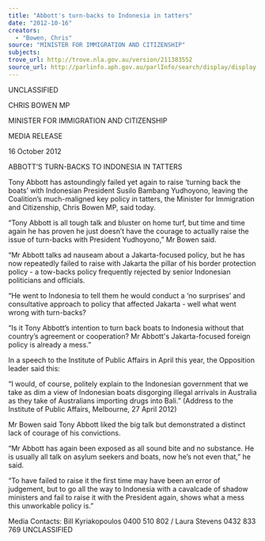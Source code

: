 ```yaml
---
title: "Abbott's turn-backs to Indonesia in tatters"
date: "2012-10-16"
creators:
  - "Bowen, Chris"
source: "MINISTER FOR IMMIGRATION AND CITIZENSHIP"
subjects:
trove_url: http://trove.nla.gov.au/version/211383552
source_url: http://parlinfo.aph.gov.au/parlInfo/search/display/display.w3p;query=Id%3A%22media/pressrel/1981858%22
---
```


 UNCLASSIFIED 

 

 

 CHRIS BOWEN MP 

 MINISTER FOR IMMIGRATION AND CITIZENSHIP   

 MEDIA RELEASE 

 

 16 October 2012 

 

 ABBOTT’S TURN-BACKS TO INDONESIA IN TATTERS   

 Tony Abbott has astoundingly failed yet again to raise ‘turning back the boats’ with  Indonesian President Susilo Bambang Yudhoyono, leaving the Coalition’s much-maligned  key policy in tatters, the Minister for Immigration and Citizenship, Chris Bowen MP, said  today.   

 “Tony Abbott is all tough talk and bluster on home turf, but time and time again he has  proven he just doesn’t have the courage to actually raise the issue of turn-backs with  President Yudhoyono,” Mr Bowen said.   

 “Mr Abbott talks ad nauseam about a Jakarta-focused policy, but he has now repeatedly  failed to raise with Jakarta the pillar of his border protection policy - a tow-backs policy  frequently rejected by senior Indonesian politicians and officials.   

 “He went to Indonesia to tell them he would conduct a ‘no surprises’ and consultative  approach to policy that affected Jakarta - well what went wrong with turn-backs?   

 “Is it Tony Abbott’s intention to turn back boats to Indonesia without that country’s  agreement or cooperation? Mr Abbott's Jakarta-focused foreign policy is already a  mess.”   

 In a speech to the Institute of Public Affairs in April this year, the Opposition leader said  this:   

 “I would, of course, politely explain to the Indonesian government that we take as dim a  view of Indonesian boats disgorging illegal arrivals in Australia as they take of  Australians importing drugs into Bali.”  (Address to the Institute of Public Affairs,  Melbourne, 27 April 2012)   

 Mr Bowen said Tony Abbott liked the big talk but demonstrated a distinct lack of  courage of his convictions.   

 “Mr Abbott has again been exposed as all sound bite and no substance. He is usually all  talk on asylum seekers and boats, now he’s not even that,” he said.   

 “To have failed to raise it the first time may have been an error of judgement, but to go  all the way to Indonesia with a cavalcade of shadow ministers and fail to raise it with  the President again, shows what a mess this unworkable policy is.”  

 Media Contacts: Bill Kyriakopoulos 0400 510 802 / Laura Stevens 0432 833 769  UNCLASSIFIED 

 

